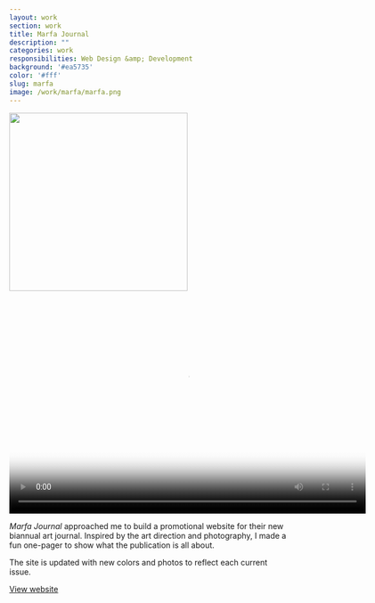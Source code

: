 ```yaml
---
layout: work
section: work
title: Marfa Journal
description: ""
categories: work
responsibilities: Web Design &amp; Development
background: '#ea5735'
color: '#fff'
slug: marfa
image: /work/marfa/marfa.png
---
```


<div class="IntroImg">
  <img src="{{ site.root }}/work/marfa/marfabg.gif" style="width: 320px" />
</div>

<div>
  <video id="marfa" class="browser_img" title="Marfa Journal"
    preload="auto" width="640" height="400" poster="{{ site.root }}{{ page.image }}" data-setup="{}">
    <source src="{{ site.root }}/work/marfa/marfa.mp4" type='video/mp4'>
    <source src="{{ site.root }}/work/marfa/marfa.webm" type='video/webm'>
  </video>
</div>

<em>Marfa Journal</em> approached me to build a promotional website for their new biannual art journal. Inspired by the art direction and photography, I made a fun one-pager to show what the publication is all about.

The site is updated with new colors and photos to reflect each current issue.

<a href="http://marfajournal.com" class="button" rel="external">View website</a>

